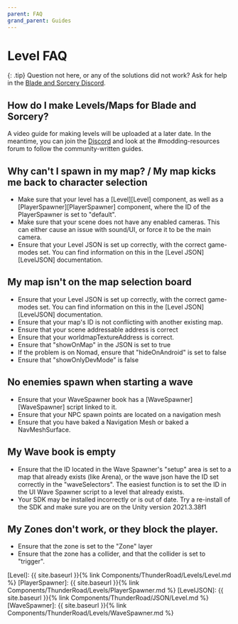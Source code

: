 ```yaml
---
parent: FAQ
grand_parent: Guides
---
```


# Level FAQ

{: .tip}
Question not here, or any of the solutions did not work? Ask for help in the [Blade and Sorcery Discord](https://discord.gg/atdUuvd6).

## How do I make Levels/Maps for Blade and Sorcery?

A video guide for making levels will be uploaded at a later date. In the meantime, you can join the [Discord](https://discord.gg/atdUuvd6) and look at the #modding-resources forum to follow the community-written guides.

## Why can't I spawn in my map? / My map kicks me back to character selection

- Make sure that your level has a [Level][Level] component, as well as a [PlayerSpawner][PlayerSpawner] component, where the ID of the PlayerSpawner is set to "default".
- Make sure that your scene does not have any enabled cameras. This can either cause an issue with sound/UI, or force it to be the main camera. 
- Ensure that your Level JSON is set up correctly, with the correct game-modes set. You can find information on this in the [Level JSON][LevelJSON] documentation.

## My map isn't on the map selection board

- Ensure that your Level JSON is set up correctly, with the correct game-modes set. You can find information on this in the [Level JSON][LevelJSON] documentation.
- Ensure that your map's ID is not conflicting with another existing map.
- Ensure that your scene addressable address is correct
- Ensure that your worldmapTextureAddress is correct.
- Ensure that "showOnMap" in the JSON is set to true
- If the problem is on Nomad, ensure that "hideOnAndroid" is set to false
- Ensure that "showOnlyDevMode" is false

## No enemies spawn when starting a wave

- Ensure that your WaveSpawner book has a [WaveSpawner][WaveSpawner] script linked to it.
- Ensure that your NPC spawn points are located on a navigation mesh
- Ensure that you have baked a Navigation Mesh or baked a NavMeshSurface.

## My Wave book is empty

- Ensure that the ID located in the Wave Spawner's "setup" area is set to a map that already exists (like Arena), or the wave json have the ID set correctly in the "waveSelectors". The easiest function is to set the ID in the UI Wave Spawner script to a level that already exists.
- Your SDK may be installed incorrectly or is out of date. Try a re-install of the SDK and make sure you are on the Unity version 2021.3.38f1

## My Zones don't work, or they block the player.

- Ensure that the zone is set to the "Zone" layer
- Ensure that the zone has a collider, and that the collider is set to "trigger". 


[Level]: {{ site.baseurl }}{% link Components/ThunderRoad/Levels/Level.md %}
[PlayerSpawner]: {{ site.baseurl }}{% link Components/ThunderRoad/Levels/PlayerSpawner.md %}
[LevelJSON]: {{ site.baseurl }}{% link Components/ThunderRoad/JSON/Level.md %}
[WaveSpawner]: {{ site.baseurl }}{% link Components/ThunderRoad/Levels/WaveSpawner.md %}
